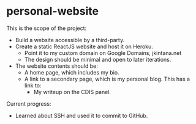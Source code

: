 # personal-website

This is the scope of the project:
- Build a website accessible by a third-party.
- Create a static ReactJS website and host it on Heroku. 
	- Point it to my custom domain on Google Domains, jkintana.net
	- The design should be minimal and open to later iterations.
- The website contents should be:
	- A home page, which includes my bio.
	- A link to a secondary page, which is my personal blog. This has a link to:
		- My writeup on the CDIS panel.

Current progress:
- Learned about SSH and used it to commit to GitHub.